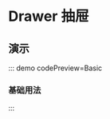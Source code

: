 <script setup>
import Basic from '@/drawer/demos/DemoBasic.vue'
</script>

# Drawer 抽屉

## 演示

::: demo codePreview=Basic

### 基础用法

<Basic />

:::
